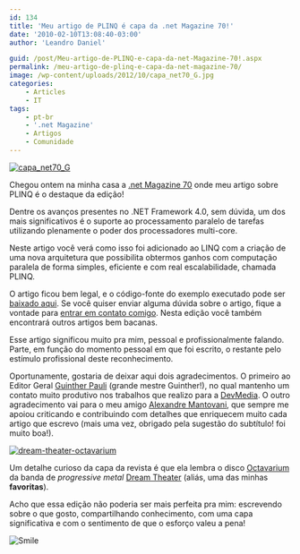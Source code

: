 ```yaml
---
id: 134
title: 'Meu artigo de PLINQ é capa da .net Magazine 70!'
date: '2010-02-10T13:08:40-03:00'
author: 'Leandro Daniel'

guid: /post/Meu-artigo-de-PLINQ-e-capa-da-net-Magazine-70!.aspx
permalink: /meu-artigo-de-plinq-e-capa-da-net-magazine-70/
image: /wp-content/uploads/2012/10/capa_net70_G.jpg
categories:
    - Articles
    - IT
tags:
    - pt-br
    - '.net Magazine'
    - Artigos
    - Comunidade
---
```


[![capa_net70_G](http://leandrodaniel.com/pics/WindowsLiveWriter/MeuartigodePLINQcapada.netMagazine70/4EA1874F/capa_net70_G_thumb.jpg "capa_net70_G")](http://leandrodaniel.com/pics/WindowsLiveWriter/MeuartigodePLINQcapada.netMagazine70/26031B48/capa_net70_G.jpg)

Chegou ontem na minha casa a [.net Magazine 70](http://www.devmedia.com.br/resumo/default.asp?ed=70&site=1) onde meu artigo sobre PLINQ é o destaque da edição!

Dentre os avanços presentes no .NET Framework 4.0, sem dúvida, um dos mais significativos é o suporte ao processamento paralelo de tarefas utilizando plenamente o poder dos processadores multi-core.

Neste artigo você verá como isso foi adicionado ao LINQ com a criação de uma nova arquitetura que possibilita obtermos ganhos com computação paralela de forma simples, eficiente e com real escalabilidade, chamada PLINQ.

O artigo ficou bem legal, e o código-fonte do exemplo executado pode ser [baixado aqui](http://www.leandrodaniel.com//page/artigos). Se você quiser enviar alguma dúvida sobre o artigo, fique a vontade para [entrar em contato comigo](http://www.leandrodaniel.com/contact). Nesta edição você também encontrará outros artigos bem bacanas.

Esse artigo significou muito pra mim, pessoal e profissionalmente falando. Parte, em função do momento pessoal em que foi escrito, o restante pelo estímulo profissional deste reconhecimento.

Oportunamente, gostaria de deixar aqui dois agradecimentos. O primeiro ao Editor Geral [Guinther Pauli](http://guintherpauli.blogspot.com/) (grande mestre Guinther!), no qual mantenho um contato muito produtivo nos trabalhos que realizo para a [DevMedia](http://www.devmedia.com.br/portal/default.asp). O outro agradecimento vai para o meu amigo [Alexandre Mantovani](http://system.mantov.net/), que sempre me apoiou criticando e contribuindo com detalhes que enriquecem muito cada artigo que escrevo (mais uma vez, obrigado pela sugestão do subtítulo! foi muito boa!).

[![dream-theater-octavarium](http://leandrodaniel.com/pics/WindowsLiveWriter/MeuartigodePLINQcapada.netMagazine70/4815B9D2/dreamtheateroctavarium_thumb.jpg "dream-theater-octavarium")](http://leandrodaniel.com/pics/WindowsLiveWriter/MeuartigodePLINQcapada.netMagazine70/3FF96C1B/dreamtheateroctavarium.jpg)

Um detalhe curioso da capa da revista é que ela lembra o disco [Octavarium](http://www.dreamtheater.net/disco_dreamtheater.php?s=octavarium) da banda de *progressive metal* [Dream Theater](http://www.dreamtheater.net/) (aliás, uma das minhas **favoritas**).

Acho que essa edição não poderia ser mais perfeita pra mim: escrevendo sobre o que gosto, compartilhando conhecimento, com uma capa significativa e com o sentimento de que o esforço valeu a pena!

![Smile](/reverb/editors/tiny_mce/plugins/emotions/images/smiley-smile.gif "Smile")
